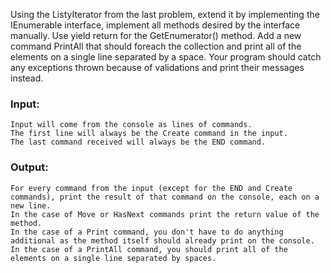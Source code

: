 Using the ListyIterator from the last problem, extend it by implementing the IEnumerable<T> interface, implement all methods desired by the interface manually. Use yield return for the GetEnumerator() method. Add a new command PrintAll that should foreach the collection and print all of the elements on a single line separated by a space. Your program should catch any exceptions thrown because of validations and print their messages instead.

### Input:

	Input will come from the console as lines of commands. 
	The first line will always be the Create command in the input. 
	The last command received will always be the END command.

### Output:

	For every command from the input (except for the END and Create commands), print the result of that command on the console, each on a new line. 
	In the case of Move or HasNext commands print the return value of the method.
	In the case of a Print command, you don't have to do anything additional as the method itself should already print on the console.
 	In the case of a PrintAll command, you should print all of the elements on a single line separated by spaces. 

